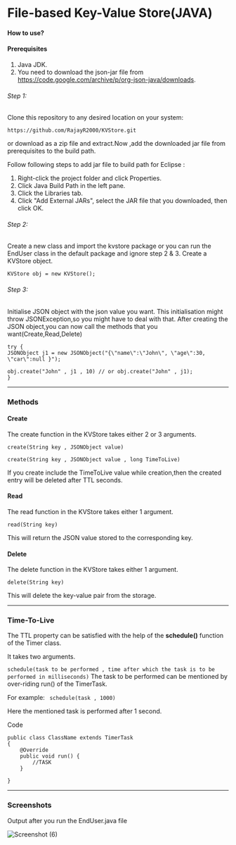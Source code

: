 # File-based Key-Value Store(JAVA)

#### How to use?
#### Prerequisites
1. Java JDK.
2. You need to download the json-jar file from https://code.google.com/archive/p/org-json-java/downloads.

###### Step 1:
Clone this repository to any desired location on your system:

`https://github.com/RajayR2000/KVStore.git` 

or download as a zip file and extract.Now ,add the downloaded jar file from prerequisites to the build path.

Follow following steps to add jar file to build path for Eclipse : 

1. Right-click the project folder and click Properties.
2. Click Java Build Path in the left pane.
3. Click the Libraries tab.
4. Click "Add External JARs", select the JAR file that you downloaded, then click OK.
   


###### Step 2:
Create a new class and import the kvstore package or you can run the EndUser class in the default package and ignore step 2 & 3.
Create a KVStore object.

`KVStore obj = new KVStore();`

###### Step 3:
Initialise JSON object with the json value you want.
This initialisation might throw JSONException,so you might have to deal with that.
After creating the JSON object,you can now call the methods that you want(Create,Read,Delete)

```
try {
JSONObject j1 = new JSONObject("{\"name\":\"John\", \"age\":30, \"car\":null }");

obj.create("John" , j1 , 10) // or obj.create("John" , j1);
}
```
__________________

    
### Methods
#### Create
The create function in the KVStore takes either 2 or 3 arguments.

`create(String key , JSONObject value)`

`create(String key , JSONObject value , long TimeToLive)`

If you create include the TimeToLive value while creation,then the created entry will be deleted after TTL seconds.

#### Read
The read function in the KVStore takes either 1 argument.

`read(String key)`

This will return the JSON value stored to the corresponding key.


#### Delete
The delete function in the KVStore takes either 1 argument.

`delete(String key)`

This will delete the key-value pair from the storage.

_____________________

### Time-To-Live

The TTL property can be satisfied with the help of the **schedule()** function of the Timer class.

It takes two arguments.

`schedule(task to be performed , time after which the task is to be performed in milliseconds)`
The task to be performed can be mentioned by over-riding run() of the TimerTask.

For example:  ` schedule(task , 1000)` 

Here the mentioned task is performed after 1 second.

Code 
```
public class ClassName extends TimerTask
{
    @Override
    public void run() {
        //TASK
    }

}
```
___________________________
### Screenshots

Output after you run the EndUser.java file

![Screenshot (6)](https://user-images.githubusercontent.com/28715027/103212927-30bfca00-4932-11eb-9fde-75b913e69f29.png)

